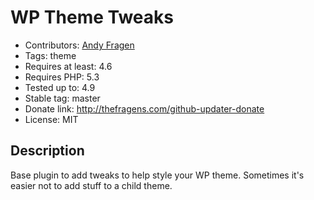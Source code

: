 # WP Theme Tweaks

* Contributors: [Andy Fragen](https://github.com/afragen)
* Tags: theme
* Requires at least: 4.6
* Requires PHP: 5.3
* Tested up to: 4.9
* Stable tag: master
* Donate link: <http://thefragens.com/github-updater-donate>
* License: MIT

## Description

Base plugin to add tweaks to help style your WP theme. Sometimes it's easier not to add stuff to a child theme.
